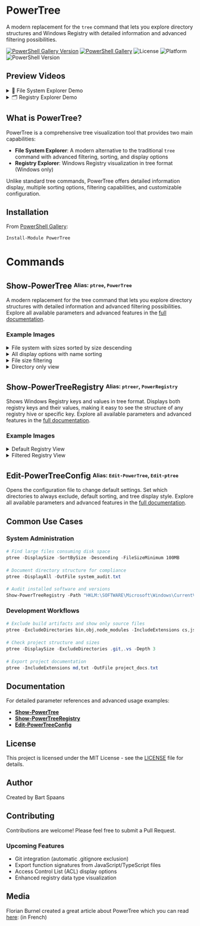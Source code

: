# PowerTree

A modern replacement for the `tree` command that lets you explore directory structures and Windows Registry with detailed information and advanced filtering possibilities.

[![PowerShell Gallery Version](https://img.shields.io/powershellgallery/v/PowerTree)](https://www.powershellgallery.com/packages/PowerTree)
[![PowerShell Gallery](https://img.shields.io/powershellgallery/dt/PowerTree)](https://www.powershellgallery.com/packages/PowerTree)
![License](https://img.shields.io/github/license/spaansba/PowerTree)
![Platform](https://img.shields.io/badge/platform-windows%20%7C%20macOS%20%7C%20linux-blue)
![PowerShell Version](https://img.shields.io/badge/PowerShell-7.0%2B-blue)

## Preview Videos
<details>
<summary>🎥 File System Explorer Demo</summary>
https://github.com/user-attachments/assets/3fbe8eb4-0844-4df8-925a-0608e391be17
</details>
<details>
<summary>🗂️ Registry Explorer Demo</summary>
https://github.com/user-attachments/assets/f95b4eb9-72ce-48db-aeca-0b16e81b14bf
</details>

## What is PowerTree?

PowerTree is a comprehensive tree visualization tool that provides two main capabilities:

- **File System Explorer**: A modern alternative to the traditional `tree` command with advanced filtering, sorting, and display options
- **Registry Explorer**: Windows Registry visualization in tree format (Windows only)

Unlike standard tree commands, PowerTree offers detailed information display, multiple sorting options, filtering capabilities, and customizable configuration.

## Installation

From [PowerShell Gallery](https://www.powershellgallery.com/packages/PowerTree):

```powershell
Install-Module PowerTree
```

# Commands

## Show-PowerTree   <sup><sub>Alias: `ptree`, `PowerTree`</sub></sup>
A modern replacement for the tree command that lets you explore directory structures with detailed information and advanced filtering possibilities. Explore all available parameters and advanced features in the [full documentation](docs/Show-PowerTree.md).

### Example Images

<details>
  <summary>File system with sizes sorted by size descending</summary>
  <br>

```powershell
ptree -DisplaySize -Descending -SortBySize
```

  <img src="./images/Size_SortSize_Desc.JPG" alt="PowerTree with file sizes sorted by size">
</details>

<details>
  <summary>All display options with name sorting</summary>
  <br>

```powershell
ptree -DisplayAll -Descending -SortByName
```

  <img src="./images/All_Display_Options.JPG" alt="PowerTree with all display options">
</details>

<details>
  <summary>File size filtering</summary>
  <br>

```powershell
ptree -FileSizeMinimum "1kb" -DisplaySize
```

  <img src="./images/File_Size_Minimum.JPG" alt="PowerTree with file size filtering">
</details>

<details>
  <summary>Directory only view</summary>
  <br>

```powershell
ptree -DirectoryOnly -DisplaySize
```

  <img src="./images/Directory_Only.JPG" alt="PowerTree directory only view">
</details>

## Show-PowerTreeRegistry   <sup><sub>Alias: `ptreer`, `PowerRegistry`</sub></sup>
Shows Windows Registry keys and values in tree format. Displays both registry keys and their values, making it easy to see the structure of any registry hive or specific key. Explore all available parameters and advanced features in the [full documentation](docs/Show-PowerTreeRegistry.md).

### Example Images

<details>
    <summary>Default Registry View</summary>
    <br>
  
```powershell
PowerRegistry HKLM:\SOFTWARE\ 
```
 <br>
    <img src="./images/Registry_Default.JPG" alt="Default PowerTree Registry View">
</details>

<details>
    <summary>Filtered Registry View</summary>
    <br>
  
```powershell
PowerRegistry HKLM:\SOFTWARE\ -DisplayItemCounts -Exclude "*data*" -l 2 -UseRegistryDataTypes
```
 <br>
    <img src="./images/Registry_Filtered.JPG" alt="Filtered PowerTree Registry View">
</details>

## Edit-PowerTreeConfig   <sup><sub>Alias: `Edit-PowerTree`, `Edit-ptree`</sub></sup>
Opens the configuration file to change default settings. Set which directories to always exclude, default sorting, and tree display style. Explore all available parameters and advanced features in the [full documentation](docs/Edit-PowerTreeConfig.md).

## Common Use Cases

### System Administration

```powershell
# Find large files consuming disk space
ptree -DisplaySize -SortBySize -Descending -FileSizeMinimum 100MB

# Document directory structure for compliance
ptree -DisplayAll -OutFile system_audit.txt

# Audit installed software and versions
Show-PowerTreeRegistry -Path "HKLM:\SOFTWARE\Microsoft\Windows\CurrentVersion\Uninstall" -Depth 2 -OutFile "output.txt"
```

### Development Workflows

```powershell
# Exclude build artifacts and show only source files
ptree -ExcludeDirectories bin,obj,node_modules -IncludeExtensions cs,js,ts

# Check project structure and sizes
ptree -DisplaySize -ExcludeDirectories .git,.vs -Depth 3

# Export project documentation
ptree -IncludeExtensions md,txt -OutFile project_docs.txt
```

## Documentation

For detailed parameter references and advanced usage examples:

- **[Show-PowerTree](docs/Show-PowerTree.md)** 
- **[Show-PowerTreeRegistry](docs/Show-PowerTreeRegistry.md)**
- **[Edit-PowerTreeConfig](docs/Edit-PowerTreeConfig.md)**

## License

This project is licensed under the MIT License - see the [LICENSE](LICENSE) file for details.

## Author

Created by Bart Spaans

## Contributing

Contributions are welcome! Please feel free to submit a Pull Request.

### Upcoming Features

- Git integration (automatic .gitignore exclusion)
- Export function signatures from JavaScript/TypeScript files
- Access Control List (ACL) display options
- Enhanced registry data type visualization

## Media
Florian Burnel created a great article about PowerTree which you can read [here](https://www.it-connect.fr/powershell-visualisez-arborescence-de-vos-donnees-avec-powertree/): (in French)
